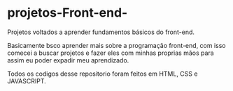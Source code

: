 # projetos-Front-end-
Projetos voltados a aprender fundamentos básicos do front-end.

Basicamente bsco aprender mais sobre a programação front-end, com isso comecei a buscar projetos e fazer eles com minhas proprias mãos para assim eu poder expadir meu aprendizado.

Todos os codigos desse repositorio foram feitos em HTML, CSS e JAVASCRIPT.
